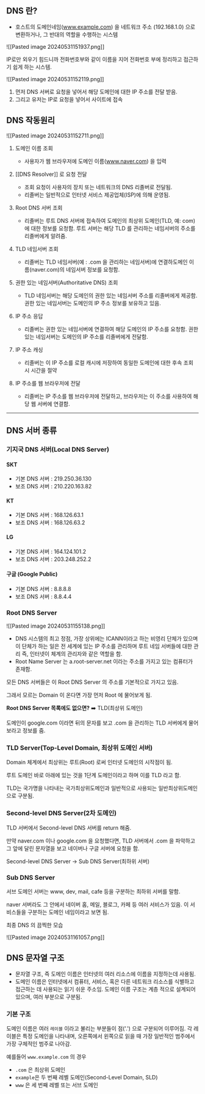 ## DNS 란?

* 호스트의 도메인네임(www.example.com) 을 네트워크 주소 (192.168.1.0) 으로 변환하거나, 그 반대의 역할을 수행하는 시스템

![[Pasted image 20240531151937.png]]

IP로만 외우기 힘드니까 전화번호부와 같이 이름을 지어 전화번호 부에 정리하고 접근하기 쉽게 하는 시스템.

![[Pasted image 20240531152119.png]]
1. 먼저 DNS 서버로 요청을 넣어서 해당 도메인에 대한 IP 주소를 전달 받음.
2. 그리고 유저는 IP로 요청을 넣어서 사이트에 접속


## DNS 작동원리

![[Pasted image 20240531152711.png]]


1. 도메인 이름 조회
	* 사용자가 웹 브라우저에 도메인 이름(www.naver.com) 을 입력

2. [[DNS Resolver]] 로 요청 전달
	* 조회 요청이 사용자의 장치 또는 네트워크의 DNS 리졸버로 전달됨.
	* 리졸버는 일반적으로 인터넷 서비스 제공업체(ISP)에 의해 운영됨.

3. Root DNS 서버 조회
	* 리졸버는 루트 DNS 서버에 접속하여 도메인의 최상위 도메인(TLD, 예: com)에 대한 정보를 요청함. 루트 서버는 해당 TLD 를 관리하는 네임서버의 주소를 리졸버에게 알려줌.

4. TLD 네임서버 조회
	* 리졸버는 TLD 네임서버(예 : .com 을 관리하는 네임서버)에 연결하도메인 이름(naver.com)의 네임서버 정보를 요청함.

5. 권한 있는 네임서버(Authoritative DNS) 조회
	* TLD 네임서버는 해당 도메인의 권한 있는 네임서버 주소를 리졸버에게 제공함. 권한 있는 네임서버는 도메인의 IP 주소 정보를 보유하고 있음.

6. IP 주소 응답
	* 리졸버는 권한 있는 네임서버에 연결하여 해당 도메인의 IP 주소를 요청함. 권한 있는 네임서버는 도메인의 IP 주소를 리졸버에게 전달함.

7. IP 주소 캐싱
	* 리졸버는 이 IP 주소를 로컬 캐시에 저장하여 동일한 도메인에 대한 후속 조회 시 시간을 절약

8. IP 주소를 웹 브라우저에 전달
	* 리졸버는 IP 주소를 웹 브라우저에 전달하고, 브라우저는 이 주소를 사용하여 해당 웹 서버에 연결함.

---

## DNS 서버 종류


### 기지국 DNS 서버(Local DNS Server)

#### SKT
- 기본 DNS 서버 : 219.250.36.130
- 보조 DNS 서버 : 210.220.163.82

#### KT
- 기본 DNS 서버 : 168.126.63.1
- 보조 DNS 서버 : 168.126.63.2

#### LG
- 기본 DNS 서버 : 164.124.101.2
- 보조 DNS 서버 : 203.248.252.2

#### 구글 (Google Public)
- 기본 DNS 서버 : 8.8.8.8
- 보조 DNS 서버 : 8.8.4.4


### Root DNS Server

![[Pasted image 20240531155138.png]]

* DNS 시스템의 최고 정점, 가장 상위에는 ICANN이라고 하는 비영리 단체가 있으며 이 단체가 하는 일은 전 세계에 있는 IP 주소를 관리하며 루트 네임 서버들에 대한 관리 즉, 인터넷이 체계의 관리자와 같은 역할을 함.
* Root Name Server 는 a.root-server.net 이라는 주소를 가지고 있는 컴퓨터가 존재함.

모든 DNS 서버들은 이 Root DNS Server 의 주소를 기본적으로 가지고 있음.

그래서 모르는 Domain 이 온다면 가장 먼저 Root 에 물어보게 됨.

**Root DNS Server 목록에도 없으면?** ➡️ TLD(최상위 도메인)

도메인이 google.com 이라면 뒤의 문자를 보고 .com 을 관리하는 TLD 서버에게 물어보라고 정보를 줌.


### TLD Server(Top-Level Domain, 최상위 도메인 서버)

Domain 체계에서 최상위는 루트(Root) 로써 인터넷 도메인의 시작점이 됨.

루트 도메인 바로 아래에 있는 것을 1단계 도메인이라고 하며 이를 TLD 라고 함.

TLD는 국가명을 나타내는 국가최상위도메인과 일반적으로 사용되는 일반최상위도메인으로 구분됨.



### Second-level DNS Server(2차 도메인)

TLD 서버에서 Second-level DNS 서버를 return 해줌.

만약 naver.com 이나 google.com 을 요청했다면, TLD 서버에서 .com 을 파악하고 그 앞에 달린 문자열을 보고 네이버나 구글 서버에 요청을 함.

Second-level DNS Server -> Sub DNS Server(최하위 서버)



### Sub DNS Server

서브 도메인 서버는 www, dev, mail, cafe 등을 구분하는 최하위 서버를 말함.

naver 서버라도 그 안에서 네이버 홈, 메일, 블로그, 카페 등 여러 서비스가 있음. 이 서비스들을 구분하는 도메인 네임이라고 보면 됨.




최종 DNS 의 끔찍한 모습

![[Pasted image 20240531161057.png]]


## DNS 문자열 구조

* 문자열 구조, 즉 도메인 이름은 인터넷의 여러 리소스에 이름을 지정하는데 사용됨.
* 도메인 이름은 인터넷에서 컴퓨터, 서비스, 혹은 다른 네트워크 리소스를 식별하고 접근하는 데 사용되는 읽기 쉬운 주소임. 도메인 이름 구조는 계층 적으로 설계되어 있으며, 여러 부분으로 구분됨.

### 기본 구조

도메인 이름은 여러 `레이블` 이라고 불리는 부분들이 점('.') 으로 구분되어 이루어짐. 각 레이블은 특정 도메인을 나타내며, 오른쪽에서 왼쪽으로 읽을 때 가장 일반적인 범주에서 가장 구체적인 범주로 나아감.

예를들어 `www.example.com` 의 경우
* `.com` 은 최상위 도메인 
* `example`은 두 번째 레벨 도메인(Second-Level Domain, SLD)
* `www` 은 세 번째 레벨 또는 서브 도메인

